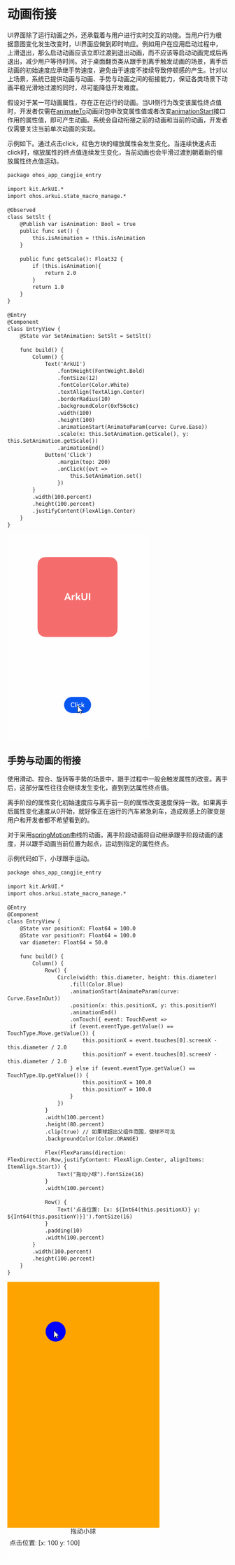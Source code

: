 # 动画衔接

UI界面除了运行动画之外，还承载着与用户进行实时交互的功能。当用户行为根据意图变化发生改变时，UI界面应做到即时响应。例如用户在应用启动过程中，上滑退出，那么启动动画应该立即过渡到退出动画，而不应该等启动动画完成后再退出，减少用户等待时间。对于桌面翻页类从跟手到离手触发动画的场景，离手后动画的初始速度应承继手势速度，避免由于速度不接续导致停顿感的产生。针对以上场景，系统已提供动画与动画、手势与动画之间的衔接能力，保证各类场景下动画平稳光滑地过渡的同时，尽可能降低开发难度。

假设对于某一可动画属性，存在正在运行的动画。当UI侧行为改变该属性终点值时，开发者仅需在[animateTo](../../../API_Reference/source_zh_cn/arkui-cj/cj-animation-animateto.md#func-animatetoanimateparamunit)动画闭包中改变属性值或者改变[animationStart](../../../API_Reference/source_zh_cn/arkui-cj/cj-animation-animation.md#func-animationstartanimateparam)接口作用的属性值，即可产生动画。系统会自动衔接之前的动画和当前的动画，开发者仅需要关注当前单次动画的实现。

示例如下。通过点击click，红色方块的缩放属性会发生变化。当连续快速点击click时，缩放属性的终点值连续发生变化，当前动画也会平滑过渡到朝着新的缩放属性终点值运动。

 <!--run-->

```cangjie
package ohos_app_cangjie_entry

import kit.ArkUI.*
import ohos.arkui.state_macro_manage.*

@Observed
class SetSlt {
    @Publish var isAnimation: Bool = true
    public func set() {
        this.isAnimation = !this.isAnimation
    }

    public func getScale(): Float32 {
        if (this.isAnimation){
            return 2.0
        }
        return 1.0
    }
}

@Entry
@Component
class EntryView {
    @State var SetAnimation: SetSlt = SetSlt()

    func build() {
        Column() {
            Text('ArkUI')
                .fontWeight(FontWeight.Bold)
                .fontSize(12)
                .fontColor(Color.White)
                .textAlign(TextAlign.Center)
                .borderRadius(10)
                .backgroundColor(0xf56c6c)
                .width(100)
                .height(100)
                .animationStart(AnimateParam(curve: Curve.Ease))
                .scale(x: this.SetAnimation.getScale(), y: this.SetAnimation.getScale())
                .animationEnd()
            Button('Click')
                .margin(top: 200)
                .onClick({evt =>
                    this.SetAnimation.set()
                })
        }
        .width(100.percent)
        .height(100.percent)
        .justifyContent(FlexAlign.Center)
    }
}
```

![animation1](./figures/animation1.gif)

## 手势与动画的衔接

使用滑动、捏合、旋转等手势的场景中，跟手过程中一般会触发属性的改变。离手后，这部分属性往往会继续发生变化，直到到达属性终点值。

离手阶段的属性变化初始速度应与离手前一刻的属性改变速度保持一致。如果离手后属性变化速度从0开始，就好像正在运行的汽车紧急刹车，造成观感上的骤变是用户和开发者都不希望看到的。

对于采用[springMotion](../../../API_Reference/source_zh_cn/arkui-cj/cj-apis-curves.md#static-func-springmotionfloat32float32float32)曲线的动画，离手阶段动画将自动继承跟手阶段动画的速度，并以跟手动画当前位置为起点，运动到指定的属性终点。

示例代码如下，小球跟手运动。

 <!--run-->

```cangjie
package ohos_app_cangjie_entry

import kit.ArkUI.*
import ohos.arkui.state_macro_manage.*

@Entry
@Component
class EntryView {
    @State var positionX: Float64 = 100.0
    @State var positionY: Float64 = 100.0
    var diameter: Float64 = 50.0

    func build() {
        Column() {
            Row() {
                Circle(width: this.diameter, height: this.diameter)
                    .fill(Color.Blue)
                    .animationStart(AnimateParam(curve: Curve.EaseInOut))
                    .position(x: this.positionX, y: this.positionY)
                    .animationEnd()
                    .onTouch({ event: TouchEvent =>
                    if (event.eventType.getValue() == TouchType.Move.getValue()) {
                        this.positionX = event.touches[0].screenX - this.diameter / 2.0
                        this.positionY = event.touches[0].screenY - this.diameter / 2.0
                    } else if (event.eventType.getValue() == TouchType.Up.getValue()) {
                        this.positionX = 100.0
                        this.positionY = 100.0
                    }
                })
            }
            .width(100.percent)
            .height(80.percent)
            .clip(true) // 如果球超出父组件范围，使球不可见
            .backgroundColor(Color.ORANGE)

            Flex(FlexParams(direction: FlexDirection.Row,justifyContent: FlexAlign.Center, alignItems: ItemAlign.Start)) {
                Text("拖动小球").fontSize(16)
            }
            .width(100.percent)

            Row() {
                Text('点击位置: [x: ${Int64(this.positionX)} y: ${Int64(this.positionY)}]').fontSize(16)
            }
            .padding(10)
            .width(100.percent)
        }
        .width(100.percent)
        .height(100.percent)
    }
}
```

![animation2](./figures/animation2.gif)

